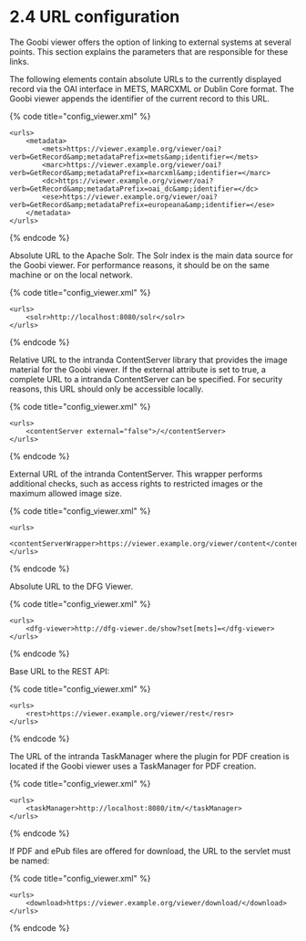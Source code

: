 # 2.4 URL configuration

The Goobi viewer offers the option of linking to external systems at several points. This section explains the parameters that are responsible for these links. 

The following elements contain absolute URLs to the currently displayed record via the OAI interface in METS, MARCXML or Dublin Core format. The Goobi viewer appends the identifier of the current record to this URL.

{% code title="config\_viewer.xml" %}
```markup
<urls>
    <metadata>
        <mets>https://viewer.example.org/viewer/oai?verb=GetRecord&amp;metadataPrefix=mets&amp;identifier=</mets>
        <marc>https://viewer.example.org/viewer/oai?verb=GetRecord&amp;metadataPrefix=marcxml&amp;identifier=</marc>
        <dc>https://viewer.example.org/viewer/oai?verb=GetRecord&amp;metadataPrefix=oai_dc&amp;identifier=</dc>
        <ese>https://viewer.example.org/viewer/oai?verb=GetRecord&amp;metadataPrefix=europeana&amp;identifier=</ese>
    </metadata>
</urls>
```
{% endcode %}

Absolute URL to the Apache Solr. The Solr index is the main data source for the Goobi viewer. For performance reasons, it should be on the same machine or on the local network.

{% code title="config\_viewer.xml" %}
```markup
<urls>
    <solr>http://localhost:8080/solr</solr>
</urls>
```
{% endcode %}

Relative URL to the intranda ContentServer library that provides the image material for the Goobi viewer. If the external attribute is set to true, a complete URL to a intranda ContentServer can be specified. For security reasons, this URL should only be accessible locally.

{% code title="config\_viewer.xml" %}
```markup
<urls>
    <contentServer external="false">/</contentServer>
</urls>
```
{% endcode %}

External URL of the intranda ContentServer. This wrapper performs additional checks, such as access rights to restricted images or the maximum allowed image size.

{% code title="config\_viewer.xml" %}
```markup
<urls>
    <contentServerWrapper>https://viewer.example.org/viewer/content</contentServerWrapper>
</urls>
```
{% endcode %}

Absolute URL to the DFG Viewer.

{% code title="config\_viewer.xml" %}
```markup
<urls>
    <dfg-viewer>http://dfg-viewer.de/show?set[mets]=</dfg-viewer>
</urls>
```
{% endcode %}

Base URL to the REST API:

{% code title="config\_viewer.xml" %}
```markup
<urls>
    <rest>https://viewer.example.org/viewer/rest</resr>
</urls>
```
{% endcode %}

The URL of the intranda TaskManager where the plugin for PDF creation is located if the Goobi viewer uses a TaskManager for PDF creation.

{% code title="config\_viewer.xml" %}
```markup
<urls>
    <taskManager>http://localhost:8080/itm/</taskManager>
</urls>
```
{% endcode %}

If PDF and ePub files are offered for download, the URL to the servlet must be named:

{% code title="config\_viewer.xml" %}
```markup
<urls>
    <download>https://viewer.example.org/viewer/download/</download>
</urls>
```
{% endcode %}

